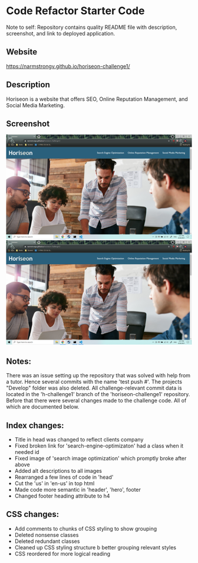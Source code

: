# Code Refactor Starter Code

Note to self: Repository contains quality README file with description, screenshot, and link to deployed application.

## Website
https://narmstrongv.github.io/horiseon-challenge1/

## Description
Horiseon is a website that offers SEO, Online Reputation Management, and Social Media Marketing.

## Screenshot
![Horiseon ScreenShot](assets/images/Hori-ScreenShot.png)
<img src="./assets/images/Hori-ScreenShot.png">

## Notes: 
There was an issue setting up the repository that was solved with help from a tutor. Hence several commits with the name 'test push #'. The projects "Develop" folder was also deleted. All challenge-relevant commit data is located in the 'h-challenge1' branch of the 'horiseon-challenge1' repository. Before that there were several changes made to the challenge code. All of which are documented below.

## Index changes:
* Title in head was changed to reflect clients company
* Fixed broken link for 'search-engine-optimizaton' had a class when it needed id
* Fixed image of 'search image optimization' which promptly broke after above
* Added alt descriptions to all images
* Rearranged a few lines of code in 'head'
* Cut the 'us' in 'en-us' in top html
* Made code more semantic in 'header', 'hero', footer
* Changed footer heading attribute to h4

## CSS changes:
* Add comments to chunks of CSS styling to show grouping
* Deleted nonsense classes
* Deleted redundant classes
* Cleaned up CSS styling structure b better grouping relevant styles
* CSS reordered for more logical reading